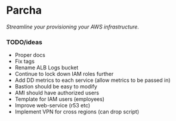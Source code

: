 # Parcha

_Streamline your provisioning your AWS infrastructure._

### TODO/ideas

* Proper docs
* Fix tags
* Rename ALB Logs bucket
* Continue to lock down IAM roles further
* Add DD metrics to each service (allow metrics to be passed in)
* Bastion should be easy to modify
* AMI should have authorized users
* Template for IAM users (employees)
* Improve web-service (r53 etc)
* Implement VPN for cross regions (can drop script)
